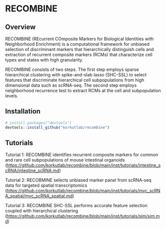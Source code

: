 
<!-- README.md is generated from README.Rmd. Please edit that file -->

# RECOMBINE

## Overview

RECOMBINE (REcurrent COmposite Markers for Biological Identities with
Neighborhood Enrichment) is a computational framework for unbiased
selection of discriminant markers that hierarchically distinguish cells
and extraction of recurrent composite markers (RCMs) that characterize
cell types and states with high granularity.

RECOMBINE consists of two steps. The first step employs sparse
hierarchical clustering with spike-and-slab lasso (SHC-SSL) to select
features that discriminate hierarchical cell subpopulations from high
dimensional data such as scRNA-seq. The second step employs neighborhood
recurrence test to extract RCMs at the cell and subpopulation levels.

## Installation

``` r
# install.packages("devtools")
devtools::install_github("korkutlab/recombine")
```

## Tutorials

Tutorial 1: RECOMBINE identifies recurrent composite markers for common
and rare cell subpopulations of mouse intestinal organoids
(<https://github.com/korkutlab/recombine/blob/main/inst/tutorials/intestine_scRNA/intestine_scRNA.md>)

Tutorial 2: RECOBMINE selects unbiased marker panel from scRNA-seq data
for targeted spatial transcriptomics
(<https://github.com/korkutlab/recombine/blob/main/inst/tutorials/mvc_scRNA_spatial/mvc_scRNA_spatial.md>)

Tutorial 3: RECOMBINE SHC-SSL performs accurate feature selection
coupled with hierarchical clustering
(<https://github.com/korkutlab/recombine/blob/main/inst/tutorials/sim/sim.md>)

<!-- ## Citation -->
<!-- Li X. and Korkut A. (2023) Recurrent composite markers of cell types and states.  -->
